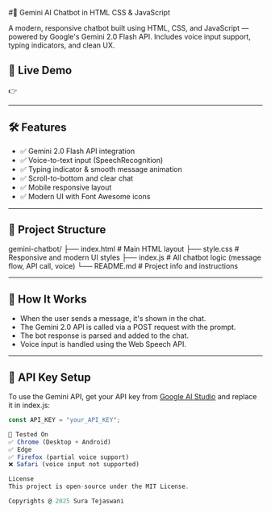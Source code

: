 #🤖 Gemini AI Chatbot in HTML CSS & JavaScript

A modern, responsive chatbot built using HTML, CSS, and JavaScript — powered by Google's Gemini 2.0 Flash API. Includes voice input support, typing indicators, and clean UX.

## 🚀 Live Demo

👉 

---

## 🛠 Features

- ✅ Gemini 2.0 Flash API integration
- ✅ Voice-to-text input (SpeechRecognition)
- ✅ Typing indicator & smooth message animation
- ✅ Scroll-to-bottom and clear chat
- ✅ Mobile responsive layout
- ✅ Modern UI with Font Awesome icons

---

## 📁 Project Structure

gemini-chatbot/
├── index.html # Main HTML layout
├── style.css # Responsive and modern UI styles
├── index.js # All chatbot logic (message flow, API call, voice)
└── README.md # Project info and instructions

---

## 🧠 How It Works

- When the user sends a message, it's shown in the chat.
- The Gemini 2.0 API is called via a POST request with the prompt.
- The bot response is parsed and added to the chat.
- Voice input is handled using the Web Speech API.

---

## 🔐 API Key Setup

To use the Gemini API, get your API key from [Google AI Studio](https://makersuite.google.com/) and replace it in index.js:

```js
const API_KEY = "your_API_KEY";

🧪 Tested On
✅ Chrome (Desktop + Android)
✅ Edge
✅ Firefox (partial voice support)
❌ Safari (voice input not supported)

License
This project is open-source under the MIT License.

Copyrights @ 2025 Sura Tejaswani
